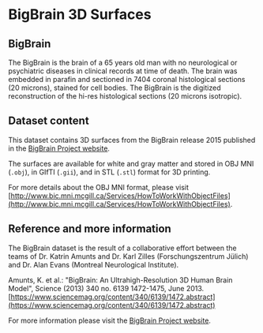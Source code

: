 # BigBrain 3D Surfaces

## BigBrain

The BigBrain is the brain of a 65 years old man with no neurological or psychiatric
diseases in clinical records at time of death. The brain was embedded in parafin and
sectioned in 7404 coronal histological sections (20 microns), stained for cell bodies.
The BigBrain is the digitized reconstruction of the hi-res histological sections 
(20 microns isotropic).

## Dataset content

This dataset contains 3D surfaces from the BigBrain release 2015 published in the [BigBrain Project website](https://bigbrainproject.org).

The surfaces are available for white and gray matter and stored in OBJ MNI (`.obj`), in GIfTI (`.gii`), and in STL (`.stl`) format for 3D printing.

For more details about the OBJ MNI format, please visit [http://www.bic.mni.mcgill.ca/Services/HowToWorkWithObjectFiles](http://www.bic.mni.mcgill.ca/Services/HowToWorkWithObjectFiles).


## Reference and more information

The BigBrain dataset is the result of a collaborative effort between the
teams of Dr. Katrin Amunts and Dr. Karl Zilles (Forschungszentrum Jülich)
and Dr. Alan Evans (Montreal Neurological Institute). 

Amunts, K. et al.: "BigBrain: An Ultrahigh-Resolution 3D Human
Brain Model", Science (2013) 340 no. 6139 1472-1475, June 2013.
[https://www.sciencemag.org/content/340/6139/1472.abstract](https://www.sciencemag.org/content/340/6139/1472.abstract)

For more information please visit the [BigBrain Project website](https://bigbrainproject.org).